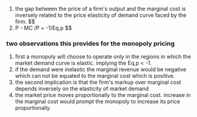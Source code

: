 1. the gap between the price of a firm's output and the marginal cost is inversely related to the price elasticity of demand curve faced by the firm. 
$$
1. P - MC /P = -1/Eq,p
$$

### two observations this provides for the monopoly pricing 

1. first a monopoly will choose to operate only in the regions in which the market demand curve is elastic. implying the Eq,p < -1. 
2. if the demand were inelastic the marginal revenue would be negative which can not be equated to the marginal cost which is positive. 
3. the second implication is that the firm's markup over marginal cost depends inversely on the elasticity of market demand 
4. the market price moves proportionally to the marginal cost. increase in the marginal cost would prompt the monopoly to increase its price proportionally. 